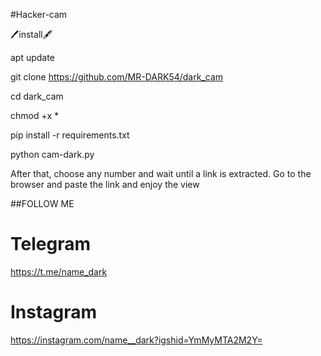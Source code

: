 
 
#Hacker-cam






  🖊install🖋




 apt update 





 git clone https://github.com/MR-DARK54/dark_cam





 cd dark_cam





 chmod +x *





 pip install -r requirements.txt







 python cam-dark.py







After that, choose any number and wait until a link is extracted. Go to the browser and paste the link and enjoy the view 











  ##FOLLOW ME



   # Telegram 
  
  https://t.me/name_dark



   #  Instagram 


https://instagram.com/name__dark?igshid=YmMyMTA2M2Y=


